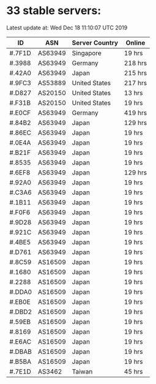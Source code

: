 # 33 stable servers:

Latest update at: Wed Dec 18 11:10:07 UTC 2019

| ID | ASN | Server Country | Online |
| -- | --- | -------------- | ------ |
| #.7F1D | AS63949 | Singapore | 19 hrs |
| #.3988 | AS63949 | Germany | 218 hrs |
| #.42A0 | AS63949 | Japan | 215 hrs |
| #.9FC3 | AS53889 | United States | 217 hrs |
| #.D827 | AS20150 | United States | 13 hrs |
| #.F31B | AS20150 | United States | 19 hrs |
| #.E0CF | AS63949 | Germany | 419 hrs |
| #.84B2 | AS63949 | Japan | 129 hrs |
| #.86EC | AS63949 | Japan | 19 hrs |
| #.0E4A | AS63949 | Japan | 19 hrs |
| #.B21F | AS63949 | Japan | 19 hrs |
| #.8535 | AS63949 | Japan | 19 hrs |
| #.6EF8 | AS63949 | Japan | 129 hrs |
| #.92A0 | AS63949 | Japan | 19 hrs |
| #.C3A6 | AS63949 | Japan | 19 hrs |
| #.1B11 | AS63949 | Japan | 19 hrs |
| #.F0F6 | AS63949 | Japan | 19 hrs |
| #.9D28 | AS63949 | Japan | 19 hrs |
| #.921C | AS63949 | Japan | 19 hrs |
| #.4BE5 | AS63949 | Japan | 19 hrs |
| #.D761 | AS63949 | Japan | 19 hrs |
| #.8C59 | AS16509 | Japan | 19 hrs |
| #.1680 | AS16509 | Japan | 19 hrs |
| #.2288 | AS16509 | Japan | 19 hrs |
| #.DDA0 | AS16509 | Japan | 19 hrs |
| #.EB0E | AS16509 | Japan | 19 hrs |
| #.DBD2 | AS16509 | Japan | 19 hrs |
| #.59EB | AS16509 | Japan | 19 hrs |
| #.8169 | AS16509 | Japan | 19 hrs |
| #.E6AC | AS16509 | Japan | 19 hrs |
| #.DBAB | AS16509 | Japan | 19 hrs |
| #.B5BA | AS16509 | Japan | 19 hrs |
| #.7E1D | AS3462 | Taiwan | 45 hrs |

